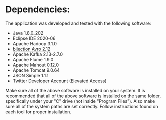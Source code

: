 # Dependencies:

The application was developed and tested with the following software:
- Java 1.8.0_202
- Eclipse IDE 2020-06
- Apache Hadoop 3.1.0
- [bijection Avro 2.12](https://jar-download.com/artifacts/com.twitter/bijection-avro_2.12) 
- Apache Kafka 2.13-2.7.0
- Apache Flume 1.9.0
- Apache Mahout 0.12.0
- Apache Tomcat 9.0.64
- JSON Simple 1.1.1
- Twitter Developer Account (Elevated Access)

Make sure all of the above software is installed on your system. It is recommended that all of the above software is installed on the same folder, specifically under your "C" drive (not inside "Program Files"). Also make sure all of the system paths are set correctly. Follow instructions found on each tool for proper installation.
